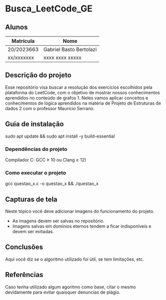 # Busca_LeetCode_GE

## Alunos  
| Matrícula | Nome |  
|-----------------------|---------------------|  
| 20/2023663 | Gabriel Basto Bertolazi |  
| xx/xxxxxxx | xxxx xxxx xxxxx |  
## Descrição do projeto

Esse repositório visa buscar a resolução dos exercícios escolhidos pela plataforma do LeetCode, com o objetivo de mostrar nossos conhecimentos aprendidos no conteúdo de grafos 1. Neles vamos aplicar conceitos e conhecimentos de lógica aprendidos na matéria de Projeto de Estruturas de dados 2 com o professor Maurício Serrano.

## Guia de instalação

sudo apt update && sudo apt install -y build-essential

### Dependências do projeto

Compilador C: GCC ≥ 10 ou Clang ≥ 12)

### Como executar o projeto

gcc questao_x.c -o questao_x && ./questao_x

## Capturas de tela
Neste tópico você deve adicionar imagens do funcionamento do projeto.  
 - As imagens devem ser salvas no repositório.
 - Imagens salvas em domínios eternos tendem a ficar indisponíveis e devem ser evitadas.   
## Conclusões
Aqui você diz se o algoritmo utilizado foi útil, se tem limitações, etc.
## Referências
Caso tenha utilizado algum agoritmo como base, citar o mesmo devidamente para  evitar quaisquer denuncias de plágio.
